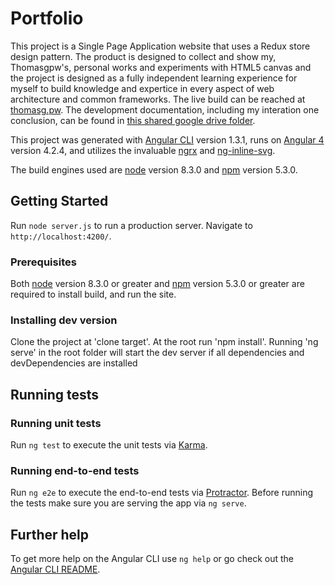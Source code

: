# Portfolio

This project is a Single Page Application website that uses a Redux store design pattern.  The product is designed to collect and show my, Thomasgpw's, personal works and experiments with HTML5 canvas and the project is designed as a fully independent learning experience for myself to build knowledge and expertice in every aspect of web architecture and common frameworks.
The live build can be reached at [thomasg.pw](https://thomasg.pw).
The development documentation, including my interation one conclusion, can be found in [this shared google drive folder](https://drive.google.com/drive/folders/0B21LGG1_5OyOTEEyRVlydjMtcm8?usp=sharing).

This project was generated with [Angular CLI](https://github.com/angular/angular-cli) version 1.3.1, runs on [Angular 4](https://angular.io) version 4.2.4, and utilizes the invaluable [ngrx](https://github.com/ngrx) and [ng-inline-svg](https://github.com/arkon/ng-inline-svg).

The build engines used are [node](https://nodejs.org) version 8.3.0 and [npm](https://www.npmjs.com) version 5.3.0.

## Getting Started

Run `node server.js` to run a production server. Navigate to `http://localhost:4200/`.

### Prerequisites

Both [node](https://nodejs.org) version 8.3.0 or greater and [npm](https://www.npmjs.com) version 5.3.0 or greater are required to install build, and run the site.

### Installing dev version

Clone the project at 'clone target'. At the root run 'npm install'.  Running 'ng serve' in the root folder will start the dev server if all dependencies and devDependencies are installed

## Running tests

### Running unit tests

Run `ng test` to execute the unit tests via [Karma](https://karma-runner.github.io).

### Running end-to-end tests

Run `ng e2e` to execute the end-to-end tests via [Protractor](http://www.protractortest.org/).
Before running the tests make sure you are serving the app via `ng serve`.

## Further help

To get more help on the Angular CLI use `ng help` or go check out the [Angular CLI README](https://github.com/angular/angular-cli/blob/master/README.md).
